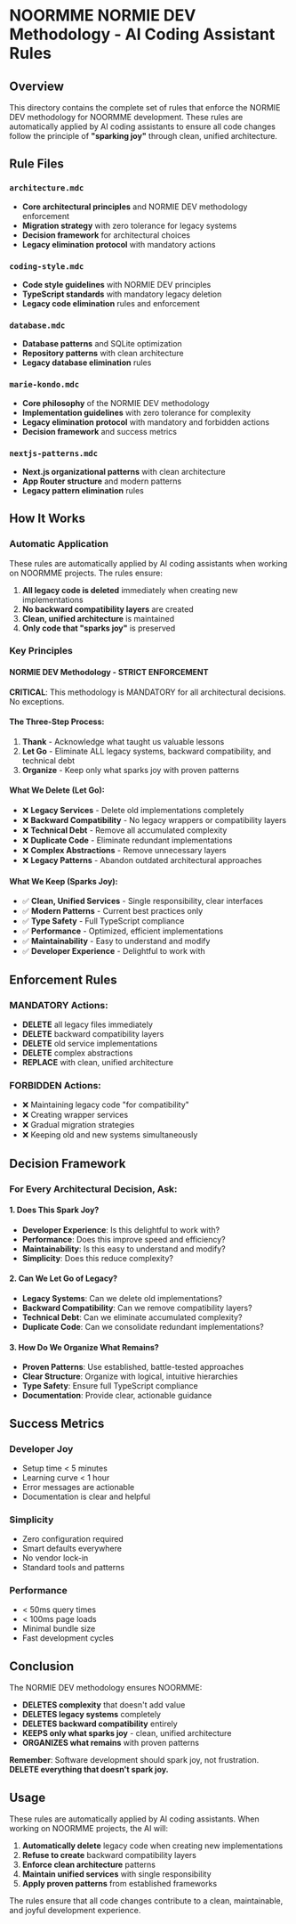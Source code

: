 # NOORMME NORMIE DEV Methodology - AI Coding Assistant Rules

## Overview

This directory contains the complete set of rules that enforce the NORMIE DEV methodology for NOORMME development. These rules are automatically applied by AI coding assistants to ensure all code changes follow the principle of **"sparking joy"** through clean, unified architecture.

## Rule Files

### `architecture.mdc`
- **Core architectural principles** and NORMIE DEV methodology enforcement
- **Migration strategy** with zero tolerance for legacy systems
- **Decision framework** for architectural choices
- **Legacy elimination protocol** with mandatory actions

### `coding-style.mdc`
- **Code style guidelines** with NORMIE DEV principles
- **TypeScript standards** with mandatory legacy deletion
- **Legacy code elimination** rules and enforcement

### `database.mdc`
- **Database patterns** and SQLite optimization
- **Repository patterns** with clean architecture
- **Legacy database elimination** rules

### `marie-kondo.mdc`
- **Core philosophy** of the NORMIE DEV methodology
- **Implementation guidelines** with zero tolerance for complexity
- **Legacy elimination protocol** with mandatory and forbidden actions
- **Decision framework** and success metrics

### `nextjs-patterns.mdc`
- **Next.js organizational patterns** with clean architecture
- **App Router structure** and modern patterns
- **Legacy pattern elimination** rules

## How It Works

### Automatic Application
These rules are automatically applied by AI coding assistants when working on NOORMME projects. The rules ensure:

1. **All legacy code is deleted** immediately when creating new implementations
2. **No backward compatibility layers** are created
3. **Clean, unified architecture** is maintained
4. **Only code that "sparks joy"** is preserved

### Key Principles

#### NORMIE DEV Methodology - STRICT ENFORCEMENT
**CRITICAL**: This methodology is MANDATORY for all architectural decisions. No exceptions.

#### The Three-Step Process:
1. **Thank** - Acknowledge what taught us valuable lessons
2. **Let Go** - Eliminate ALL legacy systems, backward compatibility, and technical debt
3. **Organize** - Keep only what sparks joy with proven patterns

#### What We Delete (Let Go):
- ❌ **Legacy Services** - Delete old implementations completely
- ❌ **Backward Compatibility** - No legacy wrappers or compatibility layers
- ❌ **Technical Debt** - Remove all accumulated complexity
- ❌ **Duplicate Code** - Eliminate redundant implementations
- ❌ **Complex Abstractions** - Remove unnecessary layers
- ❌ **Legacy Patterns** - Abandon outdated architectural approaches

#### What We Keep (Sparks Joy):
- ✅ **Clean, Unified Services** - Single responsibility, clear interfaces
- ✅ **Modern Patterns** - Current best practices only
- ✅ **Type Safety** - Full TypeScript compliance
- ✅ **Performance** - Optimized, efficient implementations
- ✅ **Maintainability** - Easy to understand and modify
- ✅ **Developer Experience** - Delightful to work with

## Enforcement Rules

### MANDATORY Actions:
- **DELETE** all legacy files immediately
- **DELETE** backward compatibility layers
- **DELETE** old service implementations
- **DELETE** complex abstractions
- **REPLACE** with clean, unified architecture

### FORBIDDEN Actions:
- ❌ Maintaining legacy code "for compatibility"
- ❌ Creating wrapper services
- ❌ Gradual migration strategies
- ❌ Keeping old and new systems simultaneously

## Decision Framework

### For Every Architectural Decision, Ask:

#### 1. Does This Spark Joy?
- **Developer Experience**: Is this delightful to work with?
- **Performance**: Does this improve speed and efficiency?
- **Maintainability**: Is this easy to understand and modify?
- **Simplicity**: Does this reduce complexity?

#### 2. Can We Let Go of Legacy?
- **Legacy Systems**: Can we delete old implementations?
- **Backward Compatibility**: Can we remove compatibility layers?
- **Technical Debt**: Can we eliminate accumulated complexity?
- **Duplicate Code**: Can we consolidate redundant implementations?

#### 3. How Do We Organize What Remains?
- **Proven Patterns**: Use established, battle-tested approaches
- **Clear Structure**: Organize with logical, intuitive hierarchies
- **Type Safety**: Ensure full TypeScript compliance
- **Documentation**: Provide clear, actionable guidance

## Success Metrics

### Developer Joy
- Setup time < 5 minutes
- Learning curve < 1 hour
- Error messages are actionable
- Documentation is clear and helpful

### Simplicity
- Zero configuration required
- Smart defaults everywhere
- No vendor lock-in
- Standard tools and patterns

### Performance
- < 50ms query times
- < 100ms page loads
- Minimal bundle size
- Fast development cycles

## Conclusion

The NORMIE DEV methodology ensures NOORMME:
- **DELETES complexity** that doesn't add value
- **DELETES legacy systems** completely
- **DELETES backward compatibility** entirely
- **KEEPS only what sparks joy** - clean, unified architecture
- **ORGANIZES what remains** with proven patterns

**Remember**: Software development should spark joy, not frustration. **DELETE everything that doesn't spark joy.**

## Usage

These rules are automatically applied by AI coding assistants. When working on NOORMME projects, the AI will:

1. **Automatically delete** legacy code when creating new implementations
2. **Refuse to create** backward compatibility layers
3. **Enforce clean architecture** patterns
4. **Maintain unified services** with single responsibility
5. **Apply proven patterns** from established frameworks

The rules ensure that all code changes contribute to a clean, maintainable, and joyful development experience.
